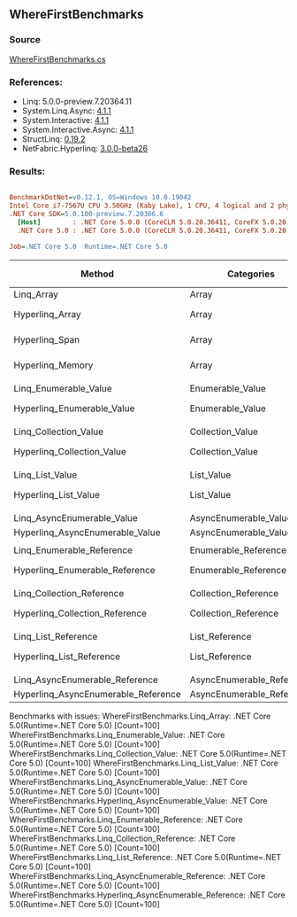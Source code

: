 ﻿## WhereFirstBenchmarks

### Source
[WhereFirstBenchmarks.cs](../NetFabric.Hyperlinq.Benchmarks/Benchmarks/WhereFirstBenchmarks.cs)

### References:
- Linq: 5.0.0-preview.7.20364.11
- System.Linq.Async: [4.1.1](https://www.nuget.org/packages/System.Linq.Async/4.1.1)
- System.Interactive: [4.1.1](https://www.nuget.org/packages/System.Interactive/4.1.1)
- System.Interactive.Async: [4.1.1](https://www.nuget.org/packages/System.Interactive.Async/4.1.1)
- StructLinq: [0.19.2](https://www.nuget.org/packages/StructLinq/0.19.2)
- NetFabric.Hyperlinq: [3.0.0-beta26](https://www.nuget.org/packages/NetFabric.Hyperlinq/3.0.0-beta26)

### Results:
``` ini

BenchmarkDotNet=v0.12.1, OS=Windows 10.0.19042
Intel Core i7-7567U CPU 3.50GHz (Kaby Lake), 1 CPU, 4 logical and 2 physical cores
.NET Core SDK=5.0.100-preview.7.20366.6
  [Host]        : .NET Core 5.0.0 (CoreCLR 5.0.20.36411, CoreFX 5.0.20.36411), X64 RyuJIT
  .NET Core 5.0 : .NET Core 5.0.0 (CoreCLR 5.0.20.36411, CoreFX 5.0.20.36411), X64 RyuJIT

Job=.NET Core 5.0  Runtime=.NET Core 5.0  

```
|                              Method |                Categories | Count |     Mean |   Error |  StdDev | Ratio | RatioSD |  Gen 0 | Gen 1 | Gen 2 | Allocated |
|------------------------------------ |-------------------------- |------ |---------:|--------:|--------:|------:|--------:|-------:|------:|------:|----------:|
|                          Linq_Array |                     Array |   100 |       NA |      NA |      NA |     ? |       ? |      - |     - |     - |         - |
|                     Hyperlinq_Array |                     Array |   100 | 190.2 ns | 1.13 ns | 1.00 ns |     ? |       ? | 0.0305 |     - |     - |      64 B |
|                      Hyperlinq_Span |                     Array |   100 | 211.6 ns | 1.16 ns | 1.03 ns |     ? |       ? | 0.0305 |     - |     - |      64 B |
|                    Hyperlinq_Memory |                     Array |   100 | 186.8 ns | 1.55 ns | 1.37 ns |     ? |       ? | 0.0305 |     - |     - |      64 B |
|                                     |                           |       |          |         |         |       |         |        |       |       |           |
|               Linq_Enumerable_Value |          Enumerable_Value |   100 |       NA |      NA |      NA |     ? |       ? |      - |     - |     - |         - |
|          Hyperlinq_Enumerable_Value |          Enumerable_Value |   100 | 227.5 ns | 0.96 ns | 0.85 ns |     ? |       ? | 0.0305 |     - |     - |      64 B |
|                                     |                           |       |          |         |         |       |         |        |       |       |           |
|               Linq_Collection_Value |          Collection_Value |   100 |       NA |      NA |      NA |     ? |       ? |      - |     - |     - |         - |
|          Hyperlinq_Collection_Value |          Collection_Value |   100 | 248.6 ns | 1.88 ns | 1.67 ns |     ? |       ? | 0.0305 |     - |     - |      64 B |
|                                     |                           |       |          |         |         |       |         |        |       |       |           |
|                     Linq_List_Value |                List_Value |   100 |       NA |      NA |      NA |     ? |       ? |      - |     - |     - |         - |
|                Hyperlinq_List_Value |                List_Value |   100 | 424.5 ns | 3.08 ns | 2.73 ns |     ? |       ? | 0.0305 |     - |     - |      64 B |
|                                     |                           |       |          |         |         |       |         |        |       |       |           |
|          Linq_AsyncEnumerable_Value |     AsyncEnumerable_Value |   100 |       NA |      NA |      NA |     ? |       ? |      - |     - |     - |         - |
|     Hyperlinq_AsyncEnumerable_Value |     AsyncEnumerable_Value |   100 |       NA |      NA |      NA |     ? |       ? |      - |     - |     - |         - |
|                                     |                           |       |          |         |         |       |         |        |       |       |           |
|           Linq_Enumerable_Reference |      Enumerable_Reference |   100 |       NA |      NA |      NA |     ? |       ? |      - |     - |     - |         - |
|      Hyperlinq_Enumerable_Reference |      Enumerable_Reference |   100 | 557.0 ns | 3.66 ns | 3.43 ns |     ? |       ? | 0.0458 |     - |     - |      96 B |
|                                     |                           |       |          |         |         |       |         |        |       |       |           |
|           Linq_Collection_Reference |      Collection_Reference |   100 |       NA |      NA |      NA |     ? |       ? |      - |     - |     - |         - |
|      Hyperlinq_Collection_Reference |      Collection_Reference |   100 | 571.2 ns | 2.71 ns | 2.53 ns |     ? |       ? | 0.0458 |     - |     - |      96 B |
|                                     |                           |       |          |         |         |       |         |        |       |       |           |
|                 Linq_List_Reference |            List_Reference |   100 |       NA |      NA |      NA |     ? |       ? |      - |     - |     - |         - |
|            Hyperlinq_List_Reference |            List_Reference |   100 | 376.1 ns | 2.42 ns | 2.02 ns |     ? |       ? | 0.0305 |     - |     - |      64 B |
|                                     |                           |       |          |         |         |       |         |        |       |       |           |
|      Linq_AsyncEnumerable_Reference | AsyncEnumerable_Reference |   100 |       NA |      NA |      NA |     ? |       ? |      - |     - |     - |         - |
| Hyperlinq_AsyncEnumerable_Reference | AsyncEnumerable_Reference |   100 |       NA |      NA |      NA |     ? |       ? |      - |     - |     - |         - |

Benchmarks with issues:
  WhereFirstBenchmarks.Linq_Array: .NET Core 5.0(Runtime=.NET Core 5.0) [Count=100]
  WhereFirstBenchmarks.Linq_Enumerable_Value: .NET Core 5.0(Runtime=.NET Core 5.0) [Count=100]
  WhereFirstBenchmarks.Linq_Collection_Value: .NET Core 5.0(Runtime=.NET Core 5.0) [Count=100]
  WhereFirstBenchmarks.Linq_List_Value: .NET Core 5.0(Runtime=.NET Core 5.0) [Count=100]
  WhereFirstBenchmarks.Linq_AsyncEnumerable_Value: .NET Core 5.0(Runtime=.NET Core 5.0) [Count=100]
  WhereFirstBenchmarks.Hyperlinq_AsyncEnumerable_Value: .NET Core 5.0(Runtime=.NET Core 5.0) [Count=100]
  WhereFirstBenchmarks.Linq_Enumerable_Reference: .NET Core 5.0(Runtime=.NET Core 5.0) [Count=100]
  WhereFirstBenchmarks.Linq_Collection_Reference: .NET Core 5.0(Runtime=.NET Core 5.0) [Count=100]
  WhereFirstBenchmarks.Linq_List_Reference: .NET Core 5.0(Runtime=.NET Core 5.0) [Count=100]
  WhereFirstBenchmarks.Linq_AsyncEnumerable_Reference: .NET Core 5.0(Runtime=.NET Core 5.0) [Count=100]
  WhereFirstBenchmarks.Hyperlinq_AsyncEnumerable_Reference: .NET Core 5.0(Runtime=.NET Core 5.0) [Count=100]
